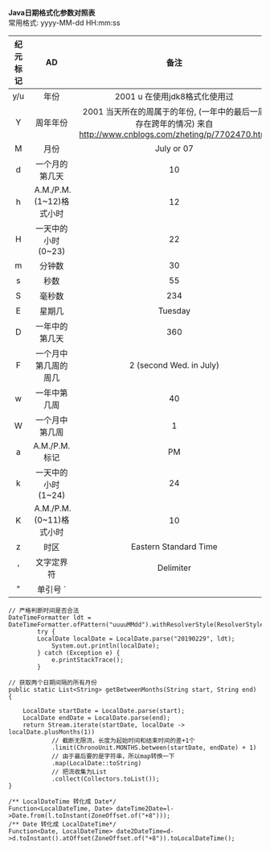 **Java日期格式化参数对照表**   
常用格式:  yyyy-MM-dd  HH:mm:ss

纪元标记    |	AD	    |	备注
:---:       |:---:      |:---:
y/u	        |年份       |	2001	u 在使用jdk8格式化使用过
Y	        |周年年份   |	2001	当天所在的周属于的年份, (一年中的最后一周存在跨年的情况)  来自 <http://www.cnblogs.com/zheting/p/7702470.html> 
M	        |月份       |	July or 07	
d	        |一个月的第几天|	10	
h|	 A.M./P.M. (1~12)格式小时|	12	
H|	一天中的小时 (0~23)|	22	
m|	分钟数|	30	
s|	秒数|	55	
S	|毫秒数	|234	
E|	星期几|	Tuesday	
D|	一年中的第几天|	360	
F	|一个月中第几周的周几|	2 (second Wed. in July)	
w	|一年中第几周|	40	
W	|一个月中第几周	|1	
a|	A.M./P.M. 标记|	PM	
k|	一天中的小时(1~24)|	24	
K|	 A.M./P.M. (0~11)格式小时|	10	
z|	时区|	Eastern Standard Time	
'|	文字定界符|	Delimiter	
"	|单引号	`	|


```
// 严格判断时间是否合法
DateTimeFormatter ldt = DateTimeFormatter.ofPattern("uuuuMMdd").withResolverStyle(ResolverStyle.STRICT);
		try {
		LocalDate localDate = LocalDate.parse("20190229", ldt);
			System.out.println(localDate);
		} catch (Exception e) {
		    e.printStackTrace();
		}
```


```
// 获取两个日期间隔的所有月份
public static List<String> getBetweenMonths(String start, String end) {

    LocalDate startDate = LocalDate.parse(start);
    LocalDate endDate = LocalDate.parse(end);
    return Stream.iterate(startDate, localDate -> localDate.plusMonths(1))
    		// 截断无限流，长度为起始时间和结束时间的差+1个
    		.limit(ChronoUnit.MONTHS.between(startDate, endDate) + 1)
    		// 由于最后要的是字符串，所以map转换一下
    		.map(LocalDate::toString)
    		// 把流收集为List
    		.collect(Collectors.toList());
}
```

```
/** LocalDateTime 转化成 Date*/
Function<LocalDateTime, Date> dateTime2Date=l->Date.from(l.toInstant(ZoneOffset.of("+8")));
/** Date 转化成 LocalDateTime*/
Function<Date, LocalDateTime> date2DateTime=d->d.toInstant().atOffset(ZoneOffset.of("+8")).toLocalDateTime();
```